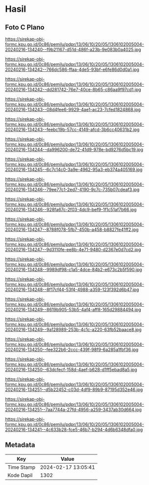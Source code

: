 # Hasil

## Foto C Plano

https://sirekap-obj-formc.kpu.go.id/0c86/pemilu/pdpr/13/06/10/20/05/1306102005004-20240216-134240--f9b21167-d51d-486f-a23b-9e083b0a4025.jpg

https://sirekap-obj-formc.kpu.go.id/0c86/pemilu/pdpr/13/06/10/20/05/1306102005004-20240216-134242--766dc586-ffaa-4de5-93bf-e6fe86d0d0a1.jpg

https://sirekap-obj-formc.kpu.go.id/0c86/pemilu/pdpr/13/06/10/20/05/1306102005004-20240216-134242--dd281742-76e7-40ce-8b65-c86aa9f97cd1.jpg

https://sirekap-obj-formc.kpu.go.id/0c86/pemilu/pdpr/13/06/10/20/05/1306102005004-20240216-134243--08d4fee6-9929-4ae1-ac23-7cfed1824868.jpg

https://sirekap-obj-formc.kpu.go.id/0c86/pemilu/pdpr/13/06/10/20/05/1306102005004-20240216-134243--feebc19b-57cc-4149-afcd-3b6cc40631b2.jpg

https://sirekap-obj-formc.kpu.go.id/0c86/pemilu/pdpr/13/06/10/20/05/1306102005004-20240216-134244--da996200-de72-41d9-978e-bd9276d5bc19.jpg

https://sirekap-obj-formc.kpu.go.id/0c86/pemilu/pdpr/13/06/10/20/05/1306102005004-20240216-134245--6c7c14c0-3a9e-4962-95a3-eb374a405169.jpg

https://sirekap-obj-formc.kpu.go.id/0c86/pemilu/pdpr/13/06/10/20/05/1306102005004-20240216-134246--79ee77c1-2ed7-4190-9c7c-735b07cdeaf3.jpg

https://sirekap-obj-formc.kpu.go.id/0c86/pemilu/pdpr/13/06/10/20/05/1306102005004-20240216-134246--928fa67c-2f03-4dc9-bef9-1f1c51af7b66.jpg

https://sirekap-obj-formc.kpu.go.id/0c86/pemilu/pdpr/13/06/10/20/05/1306102005004-20240216-134247--8788f078-5fb7-450b-a458-b8827fe41ff2.jpg

https://sirekap-obj-formc.kpu.go.id/0c86/pemilu/pdpr/13/06/10/20/05/1306102005004-20240216-134247--9d3110fe-ee8b-4e71-9480-d2367e0d7cd2.jpg

https://sirekap-obj-formc.kpu.go.id/0c86/pemilu/pdpr/13/06/10/20/05/1306102005004-20240216-134248--9989df98-c1a5-4dce-84b2-e673c2b5f590.jpg

https://sirekap-obj-formc.kpu.go.id/0c86/pemilu/pdpr/13/06/10/20/05/1306102005004-20240216-134248--8f17cf44-53f4-4988-a359-123f392d6b47.jpg

https://sirekap-obj-formc.kpu.go.id/0c86/pemilu/pdpr/13/06/10/20/05/1306102005004-20240216-134249--8619b905-53b5-4af4-aff8-165d29884494.jpg

https://sirekap-obj-formc.kpu.go.id/0c86/pemilu/pdpr/13/06/10/20/05/1306102005004-20240216-134249--9a128989-253b-4c1c-a220-63fb52baace8.jpg

https://sirekap-obj-formc.kpu.go.id/0c86/pemilu/pdpr/13/06/10/20/05/1306102005004-20240216-134250--fee322b6-2ccc-439f-98f9-6a285a1fbf36.jpg

https://sirekap-obj-formc.kpu.go.id/0c86/pemilu/pdpr/13/06/10/20/05/1306102005004-20240216-134250--63dcfecf-158d-4aef-b628-d1ff5ebad8a5.jpg

https://sirekap-obj-formc.kpu.go.id/0c86/pemilu/pdpr/13/06/10/20/05/1306102005004-20240216-134251--d5b22452-c03d-4df9-89b9-87195d352e46.jpg

https://sirekap-obj-formc.kpu.go.id/0c86/pemilu/pdpr/13/06/10/20/05/1306102005004-20240216-134251--7aa7744a-27fd-4956-a259-3437ab30d664.jpg

https://sirekap-obj-formc.kpu.go.id/0c86/pemilu/pdpr/13/06/10/20/05/1306102005004-20240216-134241--4c633b28-fce5-46b7-b294-4d6b6348dfa0.jpg


## Metadata

| Key        | Value               |
| ---------- | ------------------- |
| Time Stamp | 2024-02-17 13:05:41 |
| Kode Dapil | 1302                |



